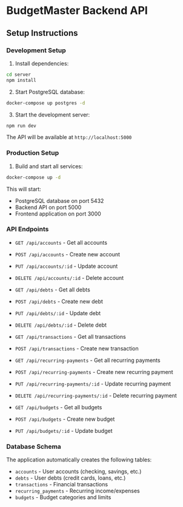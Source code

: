 
# BudgetMaster Backend API

## Setup Instructions

### Development Setup

1. Install dependencies:
```bash
cd server
npm install
```

2. Start PostgreSQL database:
```bash
docker-compose up postgres -d
```

3. Start the development server:
```bash
npm run dev
```

The API will be available at `http://localhost:5000`

### Production Setup

1. Build and start all services:
```bash
docker-compose up -d
```

This will start:
- PostgreSQL database on port 5432
- Backend API on port 5000
- Frontend application on port 3000

### API Endpoints

- `GET /api/accounts` - Get all accounts
- `POST /api/accounts` - Create new account
- `PUT /api/accounts/:id` - Update account
- `DELETE /api/accounts/:id` - Delete account

- `GET /api/debts` - Get all debts
- `POST /api/debts` - Create new debt
- `PUT /api/debts/:id` - Update debt
- `DELETE /api/debts/:id` - Delete debt

- `GET /api/transactions` - Get all transactions
- `POST /api/transactions` - Create new transaction

- `GET /api/recurring-payments` - Get all recurring payments
- `POST /api/recurring-payments` - Create new recurring payment
- `PUT /api/recurring-payments/:id` - Update recurring payment
- `DELETE /api/recurring-payments/:id` - Delete recurring payment

- `GET /api/budgets` - Get all budgets
- `POST /api/budgets` - Create new budget
- `PUT /api/budgets/:id` - Update budget

### Database Schema

The application automatically creates the following tables:
- `accounts` - User accounts (checking, savings, etc.)
- `debts` - User debts (credit cards, loans, etc.)
- `transactions` - Financial transactions
- `recurring_payments` - Recurring income/expenses
- `budgets` - Budget categories and limits
